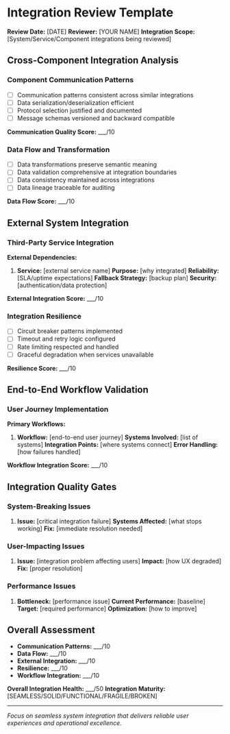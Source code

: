 # Integration Review Template

**Review Date:** [DATE]
**Reviewer:** [YOUR NAME]
**Integration Scope:** [System/Service/Component integrations being reviewed]

## Cross-Component Integration Analysis

### Component Communication Patterns
- [ ] Communication patterns consistent across similar integrations
- [ ] Data serialization/deserialization efficient
- [ ] Protocol selection justified and documented
- [ ] Message schemas versioned and backward compatible

**Communication Quality Score:** ___/10

### Data Flow and Transformation
- [ ] Data transformations preserve semantic meaning
- [ ] Data validation comprehensive at integration boundaries
- [ ] Data consistency maintained across integrations
- [ ] Data lineage traceable for auditing

**Data Flow Score:** ___/10

## External System Integration

### Third-Party Service Integration
**External Dependencies:**
1. **Service:** [external service name]
   **Purpose:** [why integrated]
   **Reliability:** [SLA/uptime expectations]
   **Fallback Strategy:** [backup plan]
   **Security:** [authentication/data protection]

**External Integration Score:** ___/10

### Integration Resilience
- [ ] Circuit breaker patterns implemented
- [ ] Timeout and retry logic configured
- [ ] Rate limiting respected and handled
- [ ] Graceful degradation when services unavailable

**Resilience Score:** ___/10

## End-to-End Workflow Validation

### User Journey Implementation
**Primary Workflows:**
1. **Workflow:** [end-to-end user journey]
   **Systems Involved:** [list of systems]
   **Integration Points:** [where systems connect]
   **Error Handling:** [how failures handled]

**Workflow Integration Score:** ___/10

## Integration Quality Gates

### System-Breaking Issues
1. **Issue:** [critical integration failure]
   **Systems Affected:** [what stops working]
   **Fix:** [immediate resolution needed]

### User-Impacting Issues
1. **Issue:** [integration problem affecting users]
   **Impact:** [how UX degraded]
   **Fix:** [proper resolution]

### Performance Issues  
1. **Bottleneck:** [performance issue]
   **Current Performance:** [baseline]
   **Target:** [required performance]
   **Optimization:** [how to improve]

## Overall Assessment
- **Communication Patterns:** ___/10
- **Data Flow:** ___/10
- **External Integration:** ___/10
- **Resilience:** ___/10
- **Workflow Integration:** ___/10

**Overall Integration Health:** ___/50
**Integration Maturity:** [SEAMLESS/SOLID/FUNCTIONAL/FRAGILE/BROKEN]

---
*Focus on seamless system integration that delivers reliable user experiences and operational excellence.*
